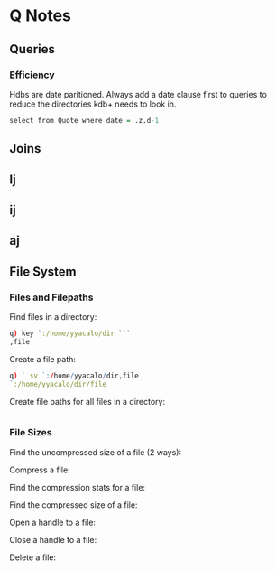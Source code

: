 # Q Notes

## Queries

### Efficiency

Hdbs are date paritioned.
Always add a date clause first to queries to reduce the directories kdb+ needs to look in.

```q
select from Quote where date = .z.d-1
```

## Joins

## lj


## ij


## aj


## File System

### Files and Filepaths

Find files in a directory:
```q
q) key `:/home/yyacalo/dir ```
,file
```
Create a file path:
```q
q) ` sv `:/home/yyacalo/dir,file
`:/home/yyacalo/dir/file
```
Create file paths for all files in a directory:
```q


```
### File Sizes

Find the uncompressed size of a file (2 ways):

Compress a file:

Find the compression stats for a file:

Find the compressed size of a file:

Open a handle to a file:

Close a handle to a file:

Delete a file:
